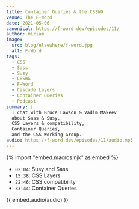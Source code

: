 ```yaml
---
title: Container Queries & the CSSWG
venue: The F-Word
date: 2021-05-06
canonical: https://f-word.dev/episodes/11/
author: miriam
image:
  src: blog/elsewhere/f-word.jpg
  alt: F-Word
tags:
  - CSS
  - Sass
  - Susy
  - CSSWG
  - F-Word
  - Cascade Layers
  - Container Queries
  - Podcast
summary: |
  I chat with Bruce Lawson & Vadim Makeev
  about Sass & Susy,
  CSS Layers & compatibility,
  Container Queries,
  and the CSS Working Group.
audio: https://f-word.dev/episodes/11/audio.mp3
---
```


{% import "embed.macros.njk" as embed %}

- `02:04`: Susy and Sass
- `15:38`: CSS Layers
- `22:46`: CSS compatibility
- `33:44`: Container Queries

{{ embed.audio(audio) }}
